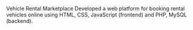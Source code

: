 Vehicle Rental Marketplace
Developed a web platform for booking rental vehicles online using HTML, CSS, JavaScript (frontend) and PHP, MySQL (backend).
